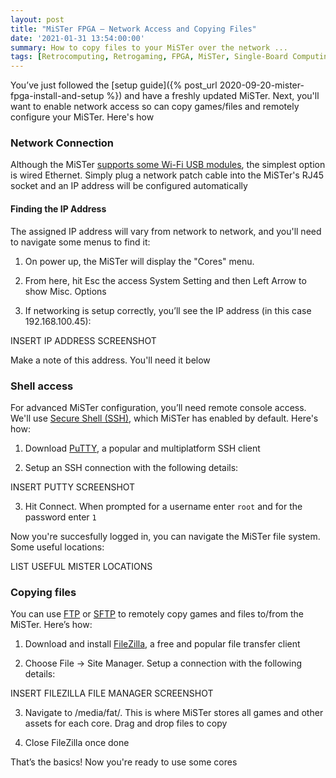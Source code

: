 ```yaml
---
layout: post
title: "MiSTer FPGA – Network Access and Copying Files"
date: '2021-01-31 13:54:00:00'
summary: How to copy files to your MiSTer over the network ...
tags: [Retrocomputing, Retrogaming, FPGA, MiSTer, Single-Board Computing]
---
```


You’ve just followed the [setup guide]({% post_url 2020-09-20-mister-fpga-install-and-setup %}) and have a freshly updated MiSTer. Next, you'll want to enable network access so can copy games/files and remotely configure your MiSTer. Here's how

### Network Connection

Although the MiSTer <a href="https://github.com/MiSTer-devel/Main_MiSTer/wiki/WiFi-setup" target="_blank">supports some Wi-Fi USB modules</a>, the simplest option is wired Ethernet. Simply plug a network patch cable into the MiSTer's RJ45 socket and an IP address will be configured automatically 

#### Finding the IP Address

The assigned IP address will vary from network to network, and you'll need to navigate some menus to find it:

1. On power up, the MiSTer will display the "Cores" menu. 

2. From here, hit Esc the access System Setting and then Left Arrow to show Misc. Options

3. If networking is setup correctly, you’ll see the IP address (in this case 192.168.100.45):

INSERT IP ADDRESS SCREENSHOT

Make a note of this address. You'll need it below


### Shell access

For advanced MiSTer configuration, you’ll need remote console access. We'll use <a href="https://github.com/MiSTer-devel/Main_MiSTer/wiki/Network-access" target="_blank">Secure Shell (SSH)</a>, which MiSTer has enabled by default. Here's how:

1. Download <a href="https://www.putty.org/" target="_blank">PuTTY</a>, a popular and multiplatform SSH client

2. Setup an SSH connection with the following details:

INSERT PUTTY SCREENSHOT 

3. Hit Connect. When prompted for a username enter <code>root</code> and for the password enter <code>1</code>

Now you're succesfully logged in, you can navigate the MiSTer file system. Some useful locations:

LIST USEFUL MISTER LOCATIONS


### Copying files

You can use <a href="https://en.wikipedia.org/wiki/File_Transfer_Protocol" target="_blank">FTP</a> or <a href="https://en.wikipedia.org/wiki/SSH_File_Transfer_Protocol" target="_blank">SFTP</a> to remotely copy games and files to/from the MiSTer. Here’s how:

1. Download and install <a href="https://filezilla-project.org/" target="_blank">FileZilla</a>, a free and popular file transfer client

2. Choose File -> Site Manager. Setup a connection with the following details:

INSERT FILEZILLA FILE MANAGER SCREENSHOT

3. Navigate to /media/fat/. This is where MiSTer stores all games and other assets for each core. Drag and drop files to copy

4. Close FileZilla once done

That’s the basics! Now you're ready to use some cores




